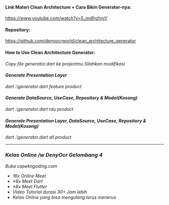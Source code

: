 #### Link Materi Clean Architecture + Cara Bikin Generator-nya:
https://www.youtube.com/watch?v=5_mdlhzhniY

#### Repository:
https://github.com/denyocrworld/clean_architecture_generator

#### How to Use Clean Architecture Generator:
<i>Copy file generator.dart ke projectmu</i>
<i>Silahkan modifikasi

#### Generate Presentation Layer
dart .\generator.dart feature product

#### Generate DataSource, UseCase, Repository & Model(Kosong)
dart .\generator.dart rdu product

#### Generate Presentation Layer, DataSource, UseCase, Repository & Model(Kosong)
dart .\generator.dart all product

----

### Kelas Online /w DenyOcr Gelombang 4
Buka capekngoding.com
- 16x Online Meet
- *8x Meet Dart
- *8x Meet Flutter
- Video Tutorial durasi 30+ Jam lebih
- Kelas Online yang bisa mengulang terus menerus
